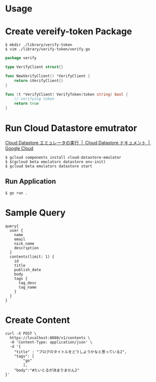 
# Usage

# Create vereify-token Package
```
$ mkdir ./library/verify-token
$ vim ./library/verify-token/verify.go
```

``` ./library/verify-token/verify.go
package verify

type VerifyClient struct{}

func NewVerifyClient() *VerifyClient {
	return &VerifyClient{}
}

func (t *VerifyClient) VerifyToken(token string) bool {
	// verifying token
	return true
}
```

# Run Cloud Datastore emutrator
[Cloud Datastore エミュレータの実行  |  Cloud Datastore ドキュメント  |  Google Cloud](https://cloud.google.com/datastore/docs/tools/datastore-emulator)

```
$ gcloud components install cloud-datastore-emulator
$ $(gcloud beta emulators datastore env-init)
$ gcloud beta emulators datastore start
```

## Run Application
```
$ go run .
```

# Sample Query

```
query{
  user {
    name
    email
    nick_name
    description
  }
  contents(limit: 1) {
    id
    title
    publish_date
    body
    tags {
      tag_desc
      tag_name
    }
  }
}
```

# Create Content
```
curl -X POST \
  https://localhost:8080/v1/contents \
  -H 'Content-Type: application/json' \
  -d '{
	"title" : "ブログのタイトルをどうしようかなと思っている2",
	"tags": [
		"go"
		],
	"body":"#たいとるが決まりません2"
}'
```
